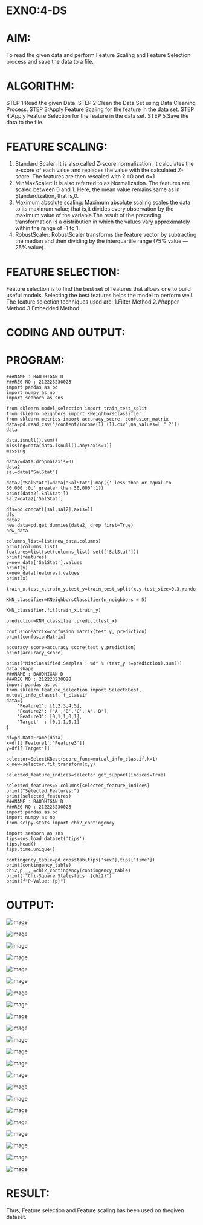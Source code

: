 # EXNO:4-DS
# AIM:
To read the given data and perform Feature Scaling and Feature Selection process and save the
data to a file.

# ALGORITHM:
STEP 1:Read the given Data.
STEP 2:Clean the Data Set using Data Cleaning Process.
STEP 3:Apply Feature Scaling for the feature in the data set.
STEP 4:Apply Feature Selection for the feature in the data set.
STEP 5:Save the data to the file.

# FEATURE SCALING:
1. Standard Scaler: It is also called Z-score normalization. It calculates the z-score of each value and replaces the value with the calculated Z-score. The features are then rescaled with x̄ =0 and σ=1
2. MinMaxScaler: It is also referred to as Normalization. The features are scaled between 0 and 1. Here, the mean value remains same as in Standardization, that is,0.
3. Maximum absolute scaling: Maximum absolute scaling scales the data to its maximum value; that is,it divides every observation by the maximum value of the variable.The result of the preceding transformation is a distribution in which the values vary approximately within the range of -1 to 1.
4. RobustScaler: RobustScaler transforms the feature vector by subtracting the median and then dividing by the interquartile range (75% value — 25% value).

# FEATURE SELECTION:
Feature selection is to find the best set of features that allows one to build useful models. Selecting the best features helps the model to perform well.
The feature selection techniques used are:
1.Filter Method
2.Wrapper Method
3.Embedded Method

# CODING AND OUTPUT:
# PROGRAM:
```
###NAME : BAUDHIGAN D
###REG NO : 212223230028
import pandas as pd
import numpy as np
import seaborn as sns

from sklearn.model_selection import train_test_split
from sklearn.neighbors import KNeighborsClassifier
from sklearn.metrics import accuracy_score, confusion_matrix
data=pd.read_csv("/content/income(1) (1).csv",na_values=[ " ?"])
data

data.isnull().sum()
missing=data[data.isnull().any(axis=1)]
missing

data2=data.dropna(axis=0)
data2
sal=data["SalStat"]

data2["SalStat"]=data["SalStat"].map({' less than or equal to 50,000':0,' greater than 50,000':1})
print(data2['SalStat'])
sal2=data2['SalStat']

dfs=pd.concat([sal,sal2],axis=1)
dfs
data2
new_data=pd.get_dummies(data2, drop_first=True)
new_data

columns_list=list(new_data.columns)
print(columns_list)
features=list(set(columns_list)-set(['SalStat']))
print(features)
y=new_data['SalStat'].values
print(y)
x=new_data[features].values
print(x)

train_x,test_x,train_y,test_y=train_test_split(x,y,test_size=0.3,random_state=0)

KNN_classifier=KNeighborsClassifier(n_neighbors = 5)

KNN_classifier.fit(train_x,train_y)

prediction=KNN_classifier.predict(test_x)

confusionMatrix=confusion_matrix(test_y, prediction)
print(confusionMatrix)

accuracy_score=accuracy_score(test_y,prediction)
print(accuracy_score)

print("Misclassified Samples : %d" % (test_y !=prediction).sum())
data.shape
###NAME : BAUDHIGAN D
###REG NO : 212223230028
import pandas as pd
from sklearn.feature_selection import SelectKBest, mutual_info_classif, f_classif
data={
    'Feature1': [1,2,3,4,5],
    'Feature2': ['A','B','C','A','B'],
    'Feature3': [0,1,1,0,1],
    'Target'  : [0,1,1,0,1]
}

df=pd.DataFrame(data)
x=df[['Feature1','Feature3']]
y=df[['Target']]

selector=SelectKBest(score_func=mutual_info_classif,k=1)
x_new=selector.fit_transform(x,y)

selected_feature_indices=selector.get_support(indices=True)

selected_features=x.columns[selected_feature_indices]
print("Selected Features:")
print(selected_features)
###NAME : BAUDHIGAN D 
###REG NO : 212223230028
import pandas as pd
import numpy as np
from scipy.stats import chi2_contingency

import seaborn as sns
tips=sns.load_dataset('tips')
tips.head()
tips.time.unique()

contingency_table=pd.crosstab(tips['sex'],tips['time'])
print(contingency_table)
chi2,p,_,_=chi2_contingency(contingency_table)
print(f"Chi-Square Statistics: {chi2}")
print(f"P-Value: {p}")

```
# OUTPUT:
![image](https://github.com/user-attachments/assets/ac09f4cb-9cc4-4199-bb34-5a27ed2056af)

![image](https://github.com/user-attachments/assets/2d47b30c-9725-47e2-a7b5-70ef25ca34dd)

![image](https://github.com/user-attachments/assets/d221e18a-78bd-40a4-a74c-131a46d67fb1)

![image](https://github.com/user-attachments/assets/005ff60d-9610-4732-ae62-4706b5382b2c)

![image](https://github.com/user-attachments/assets/77ffd7ff-3bef-4744-9419-1b52d1b0a2f6)

![image](https://github.com/user-attachments/assets/8daf0067-2ff7-46d7-98ef-69db91cce1ae)

![image](https://github.com/user-attachments/assets/e7bde823-d91f-4f3a-8dc1-20e37f02a76b)

![image](https://github.com/user-attachments/assets/d4851716-8b57-4bc5-8a99-35456af1d991)

![image](https://github.com/user-attachments/assets/5c8af066-1d58-4e7e-b944-088f440f2b30)

![image](https://github.com/user-attachments/assets/61950c67-1fd9-46a9-a924-b8d207fd5940)

![image](https://github.com/user-attachments/assets/818fe5ff-f368-4a05-b051-228adbb7821a)

![image](https://github.com/user-attachments/assets/2a045f3d-972b-4f97-839e-eb2e1acbd865)

![image](https://github.com/user-attachments/assets/b23f109d-710c-455d-9c4e-567d66f357ab)

![image](https://github.com/user-attachments/assets/db3d9dbe-d4f6-4684-866b-0a2d3b61c521)

![image](https://github.com/user-attachments/assets/002bf8bd-799c-4803-acb5-3e7fea37e2bd)

![image](https://github.com/user-attachments/assets/9e41e415-6436-4c0a-8676-81ba495c50a7)

![image](https://github.com/user-attachments/assets/e3f82bd2-9ee7-4c90-b78b-08265b5a289e)

![image](https://github.com/user-attachments/assets/38e214d7-1188-4e29-971a-e64a69ba5f01)

![image](https://github.com/user-attachments/assets/19b58b3b-f45a-4753-afe3-d96bcff0998b)

![image](https://github.com/user-attachments/assets/3358ad1d-0dd7-4240-992e-d29ba52f19be)

![image](https://github.com/user-attachments/assets/b8d87f07-f837-40d7-b9a8-4490e9429b2e)

![image](https://github.com/user-attachments/assets/03551ce3-001c-473e-8b34-fd7ef038cf42)


# RESULT:
Thus, Feature selection and Feature scaling has been used on thegiven dataset.
